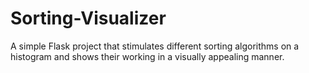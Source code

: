 # Sorting-Visualizer
A simple Flask project that stimulates different sorting algorithms on a histogram and shows their working in a visually appealing manner. 
